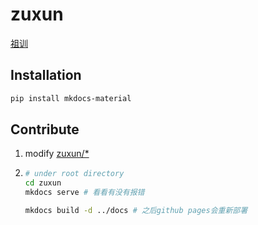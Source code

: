 # zuxun

[祖训](https://xiang-family.github.io/zuxun/)

## Installation
```bash
pip install mkdocs-material
```
## Contribute
1. modify [zuxun/*](https://github.com/Xiang-Family/zuxun/tree/main/zuxun)
2. ```bash
   # under root directory
   cd zuxun
   mkdocs serve # 看看有没有报错
   
   mkdocs build -d ../docs # 之后github pages会重新部署
   ```